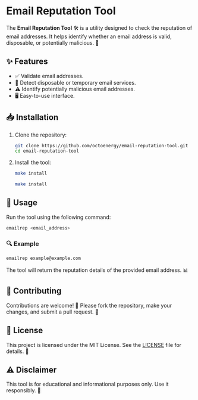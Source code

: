 # Email Reputation Tool

The **Email Reputation Tool** 🛠️ is a utility designed to check the reputation of email addresses. It helps identify whether an email address is valid, disposable, or potentially malicious. 📧

## ✨ Features

- ✅ Validate email addresses.
- 🚫 Detect disposable or temporary email services.
- ⚠️ Identify potentially malicious email addresses.
- 🖥️ Easy-to-use interface.

## 📥 Installation

1. Clone the repository:
    ```bash
    git clone https://github.com/octoenergy/email-reputation-tool.git
    cd email-reputation-tool
    ```

2. Install the tool:
    ```bash
    make install

    ```
    
    ```bash
    make install

    ```
    
## 🚀 Usage

Run the tool using the following command:

```bash
emailrep <email_address>
```

### 🔍 Example

```bash
emailrep example@example.com
```

The tool will return the reputation details of the provided email address. 📊


## 🤝 Contributing

Contributions are welcome! 🎉 Please fork the repository, make your changes, and submit a pull request. 🙌

## 📜 License

This project is licensed under the MIT License. See the [LICENSE](LICENSE) file for details. 📄

## ⚠️ Disclaimer

This tool is for educational and informational purposes only. Use it responsibly. 🚨